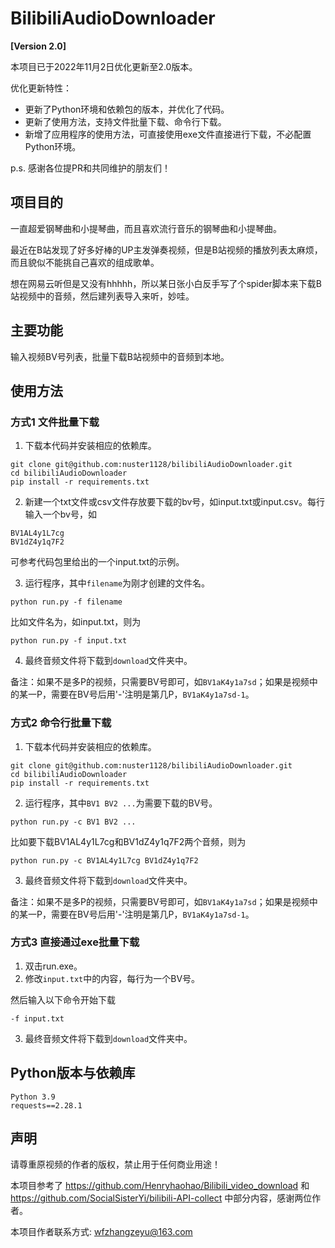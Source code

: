 # BilibiliAudioDownloader

**[Version 2.0]**

本项目已于2022年11月2日优化更新至2.0版本。

优化更新特性：

- 更新了Python环境和依赖包的版本，并优化了代码。
- 更新了使用方法，支持文件批量下载、命令行下载。
- 新增了应用程序的使用方法，可直接使用exe文件直接进行下载，不必配置Python环境。

p.s. 感谢各位提PR和共同维护的朋友们！

## 项目目的

一直超爱钢琴曲和小提琴曲，而且喜欢流行音乐的钢琴曲和小提琴曲。

最近在B站发现了好多好棒的UP主发弹奏视频，但是B站视频的播放列表太麻烦，而且貌似不能挑自己喜欢的组成歌单。

想在网易云听但是又没有hhhhh，所以某日张小白反手写了个spider脚本来下载B站视频中的音频，然后建列表导入来听，妙哇。

## 主要功能

输入视频BV号列表，批量下载B站视频中的音频到本地。

## 使用方法

### 方式1 文件批量下载

1. 下载本代码并安装相应的依赖库。

```shell
git clone git@github.com:nuster1128/bilibiliAudioDownloader.git
cd bilibiliAudioDownloader
pip install -r requirements.txt
```

2. 新建一个txt文件或csv文件存放要下载的bv号，如input.txt或input.csv。每行输入一个bv号，如

```
BV1AL4y1L7cg
BV1dZ4y1q7F2
```

可参考代码包里给出的一个input.txt的示例。

3. 运行程序，其中`filename`为刚才创建的文件名。

```shell
python run.py -f filename
```

比如文件名为，如input.txt，则为

```
python run.py -f input.txt
```

4. 最终音频文件将下载到`download`文件夹中。

备注：如果不是多P的视频，只需要BV号即可，如`BV1aK4y1a7sd`；如果是视频中的某一P，需要在BV号后用'-'注明是第几P，`BV1aK4y1a7sd-1`。

### 方式2 命令行批量下载

1. 下载本代码并安装相应的依赖库。

```shell
git clone git@github.com:nuster1128/bilibiliAudioDownloader.git
cd bilibiliAudioDownloader
pip install -r requirements.txt
```

2. 运行程序，其中`BV1 BV2 ...`为需要下载的BV号。

```shell
python run.py -c BV1 BV2 ...
```

比如要下载BV1AL4y1L7cg和BV1dZ4y1q7F2两个音频，则为

```shell
python run.py -c BV1AL4y1L7cg BV1dZ4y1q7F2
```

3. 最终音频文件将下载到`download`文件夹中。

备注：如果不是多P的视频，只需要BV号即可，如`BV1aK4y1a7sd`；如果是视频中的某一P，需要在BV号后用'-'注明是第几P，`BV1aK4y1a7sd-1`。

### 方式3 直接通过exe批量下载

1. 双击run.exe。
2. 修改`input.txt`中的内容，每行为一个BV号。

然后输入以下命令开始下载

```
-f input.txt
```

3. 最终音频文件将下载到`download`文件夹中。

## Python版本与依赖库

```
Python 3.9
requests==2.28.1
```

## 声明

请尊重原视频的作者的版权，禁止用于任何商业用途！

本项目参考了 https://github.com/Henryhaohao/Bilibili_video_download 和 https://github.com/SocialSisterYi/bilibili-API-collect 中部分内容，感谢两位作者。

本项目作者联系方式: wfzhangzeyu@163.com

